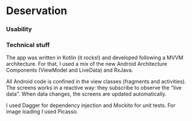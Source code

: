 # Deservation

### Usability

### Technical stuff

The app was written in Kotlin (it rocks!) and developed following a MVVM architecture. For that, I used a mix of the new Android Architecture Components (ViewModel and LiveData) and RxJava.

All Android code is confined in the view classes (fragments and activities). The screens works in a reactive way: they subscribe to observe the "live data". When data changes, the screens are updated automatically.

I used Dagger for dependency injection and Mockito for unit tests. For image loading I used Picasso.

